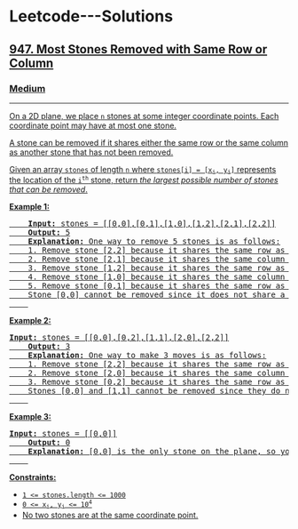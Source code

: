 # Leetcode---Solutions

<h2><a href="https://leetcode.com/problems/most-stones-removed-with-same-row-or-column/description/">947. Most Stones Removed with Same Row or Column</h2><h3>Medium</h3><hr><div><p>On a 2D plane, we place <code>n</code> stones at some integer coordinate points. Each coordinate point may have at most one stone.</p>
	<p>A stone can be removed if it shares either the same row or the same column as another stone that has not been removed.</p>
	<p>Given an array <code>stones</code> of length <code>n</code> where <code>stones[i] = [x<sub>i</sub>, y<sub>i</sub>]</code> represents the location of the <code>i<sup>th</sup></code> stone, return <em>the largest possible number of stones that can be removed</em>.</p>
	<p><strong class="example">Example 1:</strong></p>
	<pre>
	<strong>Input:</strong> stones = [[0,0],[0,1],[1,0],[1,2],[2,1],[2,2]]
	<strong>Output:</strong> 5
	<strong>Explanation:</strong> One way to remove 5 stones is as follows:
	1. Remove stone [2,2] because it shares the same row as [2,1].
	2. Remove stone [2,1] because it shares the same column as [0,1].
	3. Remove stone [1,2] because it shares the same row as [1,0].
	4. Remove stone [1,0] because it shares the same column as [0,0].
	5. Remove stone [0,1] because it shares the same row as [0,0].
	Stone [0,0] cannot be removed since it does not share a row/column with another stone still on the plane.
	</pre>
	<p><strong class="example">Example 2:</strong></p>
	<pre><strong>Input:</strong> stones = [[0,0],[0,2],[1,1],[2,0],[2,2]]
	<strong>Output:</strong> 3
	<strong>Explanation:</strong> One way to make 3 moves is as follows:
	1. Remove stone [2,2] because it shares the same row as [2,0].
	2. Remove stone [2,0] because it shares the same column as [0,0].
	3. Remove stone [0,2] because it shares the same row as [0,0].
	Stones [0,0] and [1,1] cannot be removed since they do not share a row/column with another stone still on the plane.
	</pre>
	<p><strong class="example">Example 3:</strong></p>
	<pre><strong>Input:</strong> stones = [[0,0]]
	<strong>Output:</strong> 0
	<strong>Explanation:</strong> [0,0] is the only stone on the plane, so you cannot remove it.
	</pre>
	<p><strong>Constraints:</strong></p>
	<ul>
	<li><code>1 &lt;= stones.length &lt;= 1000</code></li>
	<li><code>0 &lt;= x<sub>i</sub>, y<sub>i</sub> &lt;= 10<sup>4</sup></code></li>
	<li>No two stones are at the same coordinate point.</li>
	</ul>
	</div>
